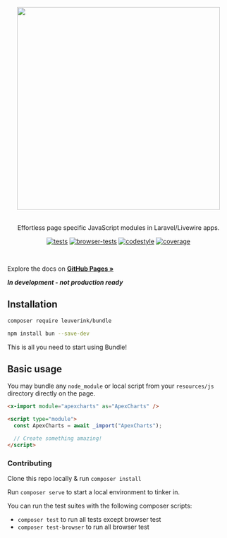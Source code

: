 <p align="center" style="margin-bottom: 2rem">
    <img width="460" src="https://gwleuverink.github.io/bundle/assets/logo.svg">
</p>

<p align="center">
    Effortless page specific JavaScript modules in Laravel/Livewire apps.
</p>

<p align="center">
    <a href="https://github.com/gwleuverink/bundle/actions/workflows/tests.yml"><img src="https://github.com/gwleuverink/bundle/actions/workflows/tests.yml/badge.svg" alt="tests" style="max-width: 100%;"></a>
    <a href="https://github.com/gwleuverink/bundle/actions/workflows/browser-tests.yml"><img src="https://github.com/gwleuverink/bundle/actions/workflows/browser-tests.yml/badge.svg" alt="browser-tests" style="max-width: 100%;"></a>
    <a href="https://github.com/gwleuverink/bundle/actions/workflows/codestyle.yml"><img src="https://github.com/gwleuverink/bundle/actions/workflows/codestyle.yml/badge.svg" alt="codestyle" style="max-width: 100%;"></a>
    <a href="https://codecov.io/gh/gwleuverink/bundle" rel="nofollow"><img src="https://camo.githubusercontent.com/ba087bb1f5fdb832986038ba182a1627963a82b75907d05cc9c7f23192e8ea6e/68747470733a2f2f696d672e736869656c64732e696f2f636f6465636f762f632f6769746875622f67776c6575766572696e6b2f62756e646c653f746f6b656e3d4f4e344d54593843314226636f6c6f723d34352532433139302532433635" alt="coverage" data-canonical-src="https://img.shields.io/codecov/c/github/gwleuverink/bundle?token=ON4MTY8C1B&amp;color=45%2C190%2C65" style="max-width: 100%;"></a>
</p>

<br />

Explore the docs on **[GitHub Pages »](https://gwleuverink.github.io/bundle/)**

**_In development - not production ready_**

## Installation

```bash
composer require leuverink/bundle
```

```bash
npm install bun --save-dev
```

This is all you need to start using Bundle!

## Basic usage

You may bundle any `node_module` or local script from your `resources/js` directory directly on the page.

```html
<x-import module="apexcharts" as="ApexCharts" />

<script type="module">
  const ApexCharts = await _import("ApexCharts");

  // Create something amazing!
</script>
```

### Contributing

Clone this repo locally & run `composer install`

Run `composer serve` to start a local environment to tinker in.

You can run the test suites with the following composer scripts:

- `composer test` to run all tests except browser test
- `composer test-browser` to run all browser test
